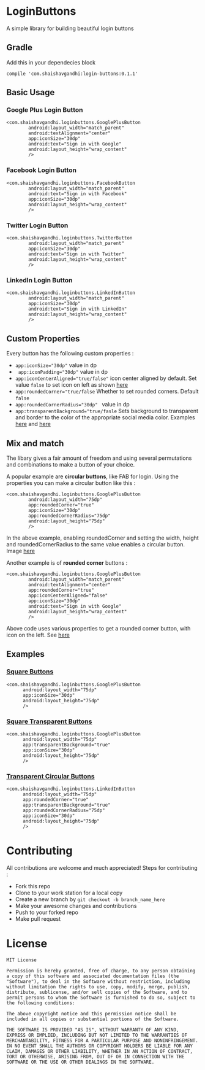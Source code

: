 # LoginButtons

A simple library for building beautiful login buttons

## Gradle

Add this in your dependecies block
```
compile 'com.shaishavgandhi:login-buttons:0.1.1'
```

## Basic Usage

### Google Plus Login Button
```
<com.shaishavgandhi.loginbuttons.GooglePlusButton
        android:layout_width="match_parent"
        android:textAlignment="center"
        app:iconSize="30dp"
        android:text="Sign in with Google"
        android:layout_height="wrap_content"
        />
```

### Facebook Login Button
```
<com.shaishavgandhi.loginbuttons.FacebookButton
        android:layout_width="match_parent"
        android:text="Sign in with Facebook"
        app:iconSize="30dp"
        android:layout_height="wrap_content"
        />
```

### Twitter Login Button
```
<com.shaishavgandhi.loginbuttons.TwitterButton
        android:layout_width="match_parent"
        app:iconSize="30dp"
        android:text="Sign in with Twitter"
        android:layout_height="wrap_content"
        />
```

### LinkedIn Login Button
```
<com.shaishavgandhi.loginbuttons.LinkedInButton
        android:layout_width="match_parent"
        app:iconSize="30dp"
        android:text="Sign in with LinkedIn"
        android:layout_height="wrap_content"
        />
```

## Custom Properties

Every button has the following custom properties : 

* ``` app:iconSize="30dp" ``` value in dp
* ``` app:iconPadding="30dp"``` value in dp
* ``` app:iconCenterAligned="true/false" ``` icon center aligned by default. Set value ```false``` to set icon on left as shown [here](https://github.com/shaishavgandhi05/LoginButtons/blob/master/screenshots/regular_transparent.png)
* ``` app:roundedCorner="true/false ``` Whether to set rounded corners. Default ```false```
* ```app:roundedCornerRadius="30dp" ``` value in dp
* ```app:transparentBackground="true/fasle``` Sets background to transparent and border to the color of the appropriate social media color. Examples [here](https://github.com/shaishavgandhi05/LoginButtons/blob/master/screenshots/circular_transparent.png) and [here](https://github.com/shaishavgandhi05/LoginButtons/blob/master/screenshots/regular_transparent.png) 

## Mix and match

The libary gives a fair amount of freedom and using several permutations and combinations to make a button of your choice.

A popular example are **circular buttons**, like FAB for login. Using the properties you can make a circular button like this : 
```
<com.shaishavgandhi.loginbuttons.GooglePlusButton
        android:layout_width="75dp"
        app:roundedCorner="true"
        app:iconSize="30dp"
        app:roundedCornerRadius="75dp"
        android:layout_height="75dp"
        />
```
In the above example, enabling roundedCorner and setting the width, height and roundedCornerRadius to the same value enables a circular button. Image [here](https://github.com/shaishavgandhi05/LoginButtons/blob/master/screenshots/circular.png)

Another example is of **rounded corner** buttons :

```
<com.shaishavgandhi.loginbuttons.GooglePlusButton
        android:layout_width="match_parent"
        android:textAlignment="center"
        app:roundedCorner="true"
        app:iconCenterAligned="false"
        app:iconSize="30dp"
        android:text="Sign in with Google"
        android:layout_height="wrap_content"
        />
```
Above code uses various properties to get a rounded corner button, with icon on the left. See [here](https://github.com/shaishavgandhi05/LoginButtons/blob/master/screenshots/regular_rounded.png)
  
## Examples
  
### [Square Buttons](https://github.com/shaishavgandhi05/LoginButtons/blob/master/screenshots/square_button.png)
  
  ```
  <com.shaishavgandhi.loginbuttons.GooglePlusButton
        android:layout_width="75dp"
        app:iconSize="30dp"
        android:layout_height="75dp"
        />
  ```
  
### [Square Transparent Buttons](https://github.com/shaishavgandhi05/LoginButtons/blob/master/screenshots/square_transparent.png)
  ```
  <com.shaishavgandhi.loginbuttons.GooglePlusButton
        android:layout_width="75dp"
        app:transparentBackground="true"
        app:iconSize="30dp"
        android:layout_height="75dp"
        />
```
    
### [Transparent Circular Buttons](https://github.com/shaishavgandhi05/LoginButtons/blob/master/screenshots/circular_transparent.png)
  ```
  <com.shaishavgandhi.loginbuttons.LinkedInButton
        android:layout_width="75dp"
        app:roundedCorner="true"
        app:transparentBackground="true"
        app:roundedCornerRadius="75dp"
        app:iconSize="30dp"
        android:layout_height="75dp"
        />
```

# Contributing

All contributions are welcome and much appreciated! Steps for contributing : 
* Fork this repo
* Clone to your work station for a local copy
* Create a new branch by ``` git checkout -b branch_name_here ```
* Make your awesome changes and contributions
* Push to your forked repo
* Make pull request

# License

```
MIT License

Permission is hereby granted, free of charge, to any person obtaining a copy of this software and associated documentation files (the "Software"), to deal in the Software without restriction, including without limitation the rights to use, copy, modify, merge, publish, distribute, sublicense, and/or sell copies of the Software, and to permit persons to whom the Software is furnished to do so, subject to the following conditions:

The above copyright notice and this permission notice shall be included in all copies or substantial portions of the Software.

THE SOFTWARE IS PROVIDED "AS IS", WITHOUT WARRANTY OF ANY KIND, EXPRESS OR IMPLIED, INCLUDING BUT NOT LIMITED TO THE WARRANTIES OF MERCHANTABILITY, FITNESS FOR A PARTICULAR PURPOSE AND NONINFRINGEMENT. IN NO EVENT SHALL THE AUTHORS OR COPYRIGHT HOLDERS BE LIABLE FOR ANY CLAIM, DAMAGES OR OTHER LIABILITY, WHETHER IN AN ACTION OF CONTRACT, TORT OR OTHERWISE, ARISING FROM, OUT OF OR IN CONNECTION WITH THE SOFTWARE OR THE USE OR OTHER DEALINGS IN THE SOFTWARE.
```





